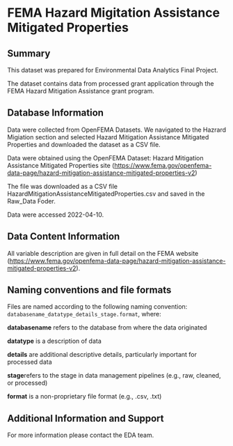 # FEMA Hazard Migitation Assistance Mitigated Properties 


## Summary
This dataset was prepared for Environmental Data Analytics Final Project. 

The dataset contains data from processed grant application through the FEMA Hazard Mitigation Assistance grant program. 

## Database Information
Data were collected from OpenFEMA Datasets. We navigated to the Hazrard Migiation section and selected Hazard Mitigation Assistance Mitigated Properties and downloaded the dataset as a CSV file. 

Data were obtained using the OpenFEMA Dataset: Hazard Mitigation Assistance Mitigated Properties site (https://www.fema.gov/openfema-data-page/hazard-mitigation-assistance-mitigated-properties-v2)

The file was downloaded as a CSV file HazardMitigationAssistanceMitigatedProperties.csv and saved in the Raw_Data Foder. 

Data were accessed 2022-04-10.

## Data Content Information

All variable description are given in full detail on the FEMA website (https://www.fema.gov/openfema-data-page/hazard-mitigation-assistance-mitigated-properties-v2). 

## Naming conventions and file formats
Files are named according to the following naming convention: `databasename_datatype_details_stage.format`, where: 

**databasename** refers to the database from where the data originated

**datatype** is a description of data 

**details** are additional descriptive details, particularly important for processed data 

**stage**refers to the stage in data management pipelines (e.g., raw, cleaned, or processed)

**format** is a non-proprietary file format (e.g., .csv, .txt)

## Additional Information and Support
For more information please contact the EDA team. 